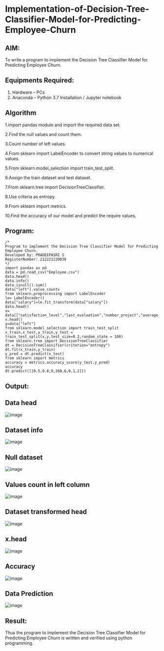 # Implementation-of-Decision-Tree-Classifier-Model-for-Predicting-Employee-Churn

## AIM:
To write a program to implement the Decision Tree Classifier Model for Predicting Employee Churn.

## Equipments Required:
1. Hardware – PCs
2. Anaconda – Python 3.7 Installation / Jupyter notebook

## Algorithm

1.import pandas module and import the required data set.

2.Find the null values and count them.

3.Count number of left values.

4.From sklearn import LabelEncoder to convert string values to numerical values.

5.From sklearn.model_selection import train_test_split.

6.Assign the train dataset and test dataset.

7.From sklearn.tree import DecisionTreeClassifier.

8.Use criteria as entropy.

9.From sklearn import metrics.

10.Find the accuracy of our model and predict the require values. 

## Program:
```
/*
Program to implement the Decision Tree Classifier Model for Predicting Employee Churn.
Developed by: PRADEEPASRI S
RegisterNumber: 212221220038
*/
import pandas as pd
data = pd.read_csv("Employee.csv")
data.head()
data.info()
data.isnull().sum()
data["left"].value_counts
from sklearn.preprocessing import LabelEncoder
le= LabelEncoder()
data["salary"]=le.fit_transform(data["salary"])
data.head()
x= data[["satisfaction_level","last_evaluation","number_project","average_montly_hours","time_spend_company","Work_accident","promotion_last_5years","salary"]]
x.head()
y=data["left"]
from sklearn.model_selection import train_test_split
x_train,x_test,y_train,y_test = train_test_split(x,y,test_size=0.2,random_state = 100)
from sklearn.tree import DecisionTreeClassifier
dt = DecisionTreeClassifier(criterion="entropy")
dt.fit(x_train,y_train)
y_pred = dt.predict(x_test)
from sklearn import metrics
accuracy = metrics.accuracy_score(y_test,y_pred)
accuracy
dt.predict([[0.5,0.8,9,260,6,0,1,2]])
```

## Output:
## Data head
![image](https://github.com/pradeepasri26/Implementation-of-Decision-Tree-Classifier-Model-for-Predicting-Employee-Churn/assets/131433142/570ff917-5a04-459a-83ed-f4ffb7c76596)
## Dataset info
![image](https://github.com/pradeepasri26/Implementation-of-Decision-Tree-Classifier-Model-for-Predicting-Employee-Churn/assets/131433142/2fb8e234-c255-49c4-924e-be158aad561c)
## Null dataset
![image](https://github.com/pradeepasri26/Implementation-of-Decision-Tree-Classifier-Model-for-Predicting-Employee-Churn/assets/131433142/22b6a4ef-af63-4351-b3c1-0a27eac788af)
## Values count in left column
![image](https://github.com/pradeepasri26/Implementation-of-Decision-Tree-Classifier-Model-for-Predicting-Employee-Churn/assets/131433142/e283dc81-e348-4e93-a5e5-fa6754158498)
## Dataset transformed head
![image](https://github.com/pradeepasri26/Implementation-of-Decision-Tree-Classifier-Model-for-Predicting-Employee-Churn/assets/131433142/1fc2688a-2b82-4c90-8516-346a401e9894)
## x.head
![image](https://github.com/pradeepasri26/Implementation-of-Decision-Tree-Classifier-Model-for-Predicting-Employee-Churn/assets/131433142/44d50480-a9a7-4f13-9863-5d21a717c3f5)
## Accuracy
![image](https://github.com/pradeepasri26/Implementation-of-Decision-Tree-Classifier-Model-for-Predicting-Employee-Churn/assets/131433142/ee151b28-212e-4bb0-80d1-03edaeed9b19)
## Data Prediction
![image](https://github.com/pradeepasri26/Implementation-of-Decision-Tree-Classifier-Model-for-Predicting-Employee-Churn/assets/131433142/e53c7f09-c8ab-484e-b505-75fa9375e7a8)

## Result:
Thus the program to implement the  Decision Tree Classifier Model for Predicting Employee Churn is written and verified using python programming.
